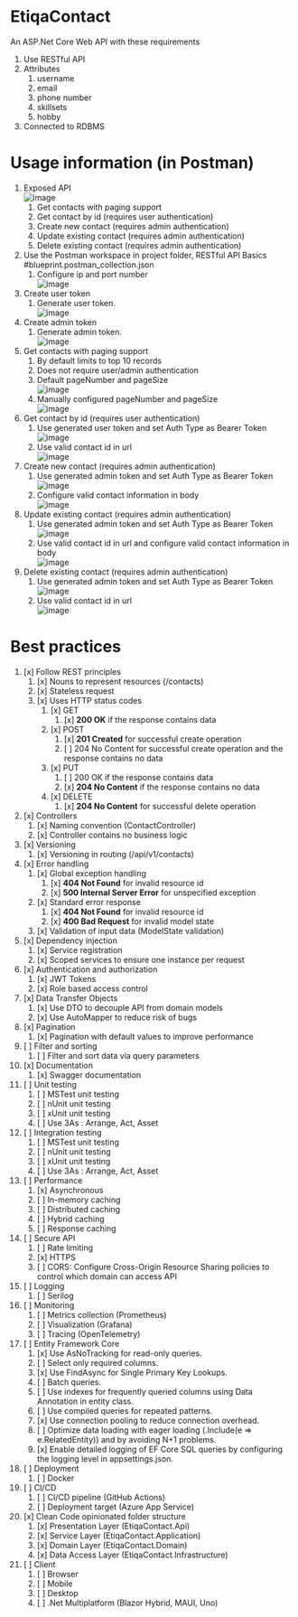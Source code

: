 # EtiqaContact

An ASP.Net Core Web API with these requirements
1. Use RESTful API
1. Attributes
   1. username
   1. email
   1. phone number
   1. skillsets
   1. hobby
1. Connected to RDBMS

# Usage information (in Postman)

1. Exposed API <br>![image](https://github.com/user-attachments/assets/c982fd52-1b44-456f-b792-84140e07da85)<br>
   1. Get contacts with paging support
   1. Get contact by id (requires user authentication)
   1. Create new contact (requires admin authentication)
   1. Update existing contact (requires admin authentication)
   1. Delete existing contact (requires admin authentication)
1. Use the Postman workspace in project folder, RESTful API Basics #blueprint.postman_collection.json
   1. Configure ip and port number <br>![image](https://github.com/user-attachments/assets/88bd7ae3-fa86-4f95-bc7d-73f21e40de35)<br>
1. Create user token
   1. Generate user token. <br>![image](https://github.com/user-attachments/assets/91200f5d-d1e4-404d-accb-daaee6992156)<br>   
1. Create admin token
   1. Generate admin token. <br>![image](https://github.com/user-attachments/assets/31c4f0e2-5ccf-44b6-b0c9-cacdfb7ba80d)<br>   
1. Get contacts with paging support
   1. By default limits to top 10 records
   1. Does not require user/admin authentication
   1. Default pageNumber and pageSize <br>![image](https://github.com/user-attachments/assets/c54db901-a501-4b07-8d89-c4a1624d5622)<br>
   1. Manually configured pageNumber and pageSize <br>![image](https://github.com/user-attachments/assets/e444a9bc-a31f-4fdf-bdda-e2ee8508fd93)<br>  
1. Get contact by id (requires user authentication)
   1. Use generated user token and set Auth Type as Bearer Token <br>![image](https://github.com/user-attachments/assets/c1d9ae4d-88f2-4e7b-86cf-b5122d5b7ba3)<br>
   1. Use valid contact id in url <br>![image](https://github.com/user-attachments/assets/0d9ba223-ec57-4d23-8e73-e07d16919309)<br>  
1. Create new contact (requires admin authentication)
   1. Use generated admin token and set Auth Type as Bearer Token <br>![image](https://github.com/user-attachments/assets/c1d9ae4d-88f2-4e7b-86cf-b5122d5b7ba3)<br>
   1. Configure valid contact information in body <br>![image](https://github.com/user-attachments/assets/9c035e83-bf9a-4e4a-81d1-f2e019d95e1a)<br>   
1. Update existing contact (requires admin authentication)
   1. Use generated admin token and set Auth Type as Bearer Token <br>![image](https://github.com/user-attachments/assets/c1d9ae4d-88f2-4e7b-86cf-b5122d5b7ba3)<br>
   1. Use valid contact id in url and configure valid contact information in body <br>![image](https://github.com/user-attachments/assets/c5cc34d1-1e8e-4bf8-b01b-2199754d5b7b)<br>
1. Delete existing contact (requires admin authentication)
   1. Use generated admin token and set Auth Type as Bearer Token <br>![image](https://github.com/user-attachments/assets/c1d9ae4d-88f2-4e7b-86cf-b5122d5b7ba3)<br>
   1. Use valid contact id in url <br>![image](https://github.com/user-attachments/assets/aae4ba57-e47e-4f4b-aae0-ef13f5a15808)<br>

# Best practices

1. [x] Follow REST principles
   1. [x] Nouns to represent resources (/contacts)
   1. [x] Stateless request
   1. [x] Uses HTTP status codes
      1. [x] GET
         1. [x] **200 OK** if the response contains data
      1. [x] POST
         1. [x] **201 Created** for successful create operation
         1. [ ] 204 No Content for successful create operation and the response contains no data
      1. [x] PUT
         1. [ ] 200 OK if the response contains data
         1. [x] **204 No Content** if the response contains no data
      1. [x] DELETE
         1. [x] **204 No Content** for successful delete operation
1. [x] Controllers
   1. [x] Naming convention (ContactController)
   1. [x] Controller contains no business logic
1. [x] Versioning
   1. [x] Versioning in routing (/api/v1/contacts)
1. [x] Error handling
   1. [x] Global exception handling
         1. [x] **404 Not Found** for invalid resource id 
         1. [x] **500 Internal Server Error** for unspecified exception
   1. [x] Standard error response
         1. [x] **404 Not Found** for invalid resource id 
         1. [x] **400 Bad Request** for invalid model state
   1. [x] Validation of input data (ModelState validation)
1. [x] Dependency injection
   1. [x] Service registration
   1. [x] Scoped services to ensure one instance per request
1. [x] Authentication and authorization
   1. [x] JWT Tokens
   1. [x] Role based access control
1. [x] Data Transfer Objects
   1. [x] Use DTO to decouple API from domain models
   1. [x] Use AutoMapper to reduce risk of bugs 
1. [x] Pagination
   1. [x] Pagination with default values to improve performance
1. [ ] Filter and sorting
   1. [ ] Filter and sort data via query parameters 
1. [x] Documentation
   1. [x] Swagger documentation
1. [ ] Unit testing
   1. [ ] MSTest unit testing
   1. [ ] nUnit unit testing
   1. [ ] xUnit unit testing
   1. [ ] Use 3As : Arrange, Act, Asset
1. [ ] Integration testing
   1. [ ] MSTest unit testing
   1. [ ] nUnit unit testing
   1. [ ] xUnit unit testing
   1. [ ] Use 3As : Arrange, Act, Asset
1. [ ] Performance
   1. [x] Asynchronous
   1. [ ] In-memory caching
   1. [ ] Distributed caching
   1. [ ] Hybrid caching
   1. [ ] Response caching
1. [ ] Secure API
   1. [ ] Rate limiting
   1. [x] HTTPS
   1. [ ] CORS: Configure Cross-Origin Resource Sharing policies to control which domain can access API
1. [ ] Logging
    1. [ ] Serilog
1. [ ] Monitoring
    1. [ ] Metrics collection (Prometheus)
    1. [ ] Visualization (Grafana)
    1. [ ] Tracing (OpenTelemetry)
1. [ ] Entity Framework Core
    1. [x] Use AsNoTracking for read-only queries.
    1. [ ] Select only required columns.
    1. [x] Use FindAsync for Single Primary Key Lookups.
    1. [ ] Batch queries.
    1. [ ] Use indexes for frequently queried columns using Data Annotation in entity class.
    1. [ ] Use compiled queries for repeated patterns.
    1. [x] Use connection pooling to reduce connection overhead.
    1. [ ] Optimize data loading with eager loading (.Include(e => e.RelatedEntity)) and by avoiding N+1 problems.
    1. [x] Enable detailed logging of EF Core SQL queries by configuring the logging level in appsettings.json.
1. [ ] Deployment
    1. [ ] Docker
1. [ ] CI/CD
    1. [ ] CI/CD pipeline (GitHub Actions)
    1. [ ] Deployment target (Azure App Service)
1. [x] Clean Code opinionated folder structure
   1. [x] Presentation Layer (EtiqaContact.Api)
   1. [x] Service Layer (EtiqaContact.Application)
   1. [x] Domain Layer (EtiqaContact.Domain)
   1. [x] Data Access Layer (EtiqaContact.Infrastructure)
1. [ ] Client
    1. [ ] Browser
    1. [ ] Mobile
    1. [ ] Desktop
    1. [ ] .Net Multiplatform (Blazor Hybrid, MAUI, Uno)
